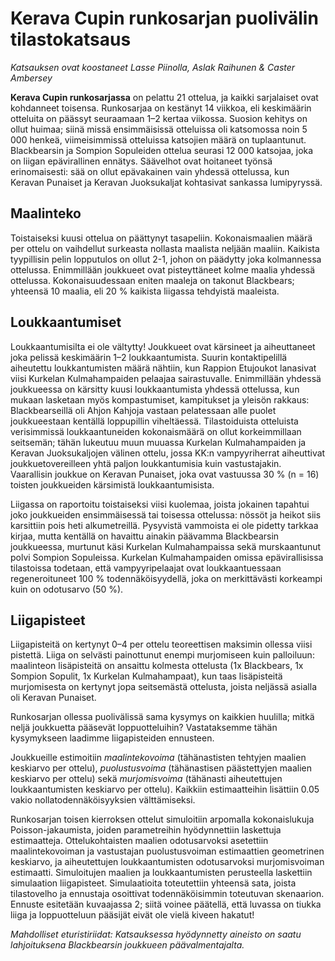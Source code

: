 # Kerava Cupin runkosarjan puolivälin tilastokatsaus
*Katsauksen ovat koostaneet Lasse Piinolla, Aslak Raihunen & Caster Ambersey*

**Kerava Cupin runkosarjassa** on pelattu 21 ottelua, ja kaikki sarjalaiset ovat kohdanneet toisensa. Runkosarjaa on kestänyt 14 viikkoa, eli keskimäärin otteluita on päässyt seuraamaan 1–2 kertaa viikossa. Suosion kehitys on ollut huimaa; siinä missä ensimmäisissä otteluissa oli katsomossa noin 5 000 henkeä, viimeisimmissä otteluissa katsojien määrä on tuplaantunut. Blackbearsin ja Sompion Sopuleiden ottelua seurasi 12 000 katsojaa, joka on liigan epävirallinen ennätys. Säävelhot ovat hoitaneet työnsä erinomaisesti: sää on ollut epävakainen vain yhdessä ottelussa, kun Keravan Punaiset ja Keravan Juoksukaljat kohtasivat sankassa lumipyryssä.

## Maalinteko

Toistaiseksi kuusi ottelua on päättynyt tasapeliin. Kokonaismaalien määrä per ottelu on vaihdellut surkeasta nollasta maalista neljään maaliin. Kaikista tyypillisin pelin lopputulos on ollut 2-1, johon on päädytty joka kolmannessa ottelussa. Enimmillään joukkueet ovat pisteyttäneet kolme maalia yhdessä ottelussa. Kokonaisuudessaan eniten maaleja on takonut Blackbears; yhteensä 10 maalia, eli 20 % kaikista liigassa tehdyistä maaleista.

## Loukkaantumiset

Loukkaantumisilta ei ole vältytty! Joukkueet ovat kärsineet ja aiheuttaneet joka pelissä keskimäärin 1–2 loukkaantumista. Suurin kontaktipelillä aiheutettu loukkantumisten määrä nähtiin, kun Rappion Etujoukot lanasivat viisi Kurkelan Kulmahampaiden pelaajaa sairastuvalle. Enimmillään yhdessä joukkueessa on kärsitty kuusi loukkaantumista yhdessä ottelussa, kun mukaan lasketaan myös kompastumiset, kampitukset ja yleisön rakkaus: Blackbearseillä oli Ahjon Kahjoja vastaan pelatessaan alle puolet joukkueestaan kentällä loppupillin viheltäessä. Tilastoiduista otteluista verisimmissä loukkaantuneiden kokonaismäärä on ollut korkeimmillaan seitsemän; tähän lukeutuu muun muuassa Kurkelan Kulmahampaiden ja Keravan Juoksukaljojen välinen ottelu, jossa KK:n vampyyriherrat aiheuttivat joukkuetovereilleen yhtä paljon loukkantumisia kuin vastustajakin. Vaarallisin joukkue on Keravan Punaiset, joka ovat vastuussa 30 % (n = 16) toisten joukkueiden kärsimistä loukkaantumisista.

Liigassa on raportoitu toistaiseksi viisi kuolemaa, joista jokainen tapahtui joko joukkueiden ensimmäisessä tai toisessa ottelussa: nössöt ja heikot siis karsittiin pois heti alkumetreillä. Pysyvistä vammoista ei ole pidetty tarkkaa kirjaa, mutta kentällä on havaittu ainakin päävamma Blackbearsin joukkueessa, murtunut käsi Kurkelan Kulmahampaissa sekä murskaantunut polvi Sompion Sopuleissa. Kurkelan Kulmahampaiden omissa epävirallisissa tilastoissa todetaan, että vampyyripelaajat ovat loukkaantuessaan regeneroituneet 100 % todennäköisyydellä, joka on merkittävästi korkeampi kuin on odotusarvo (50 %). 

## Liigapisteet

Liigapisteitä on kertynyt 0–4 per ottelu teoreettisen maksimin ollessa viisi pistettä. Liiga on selvästi painottunut enempi murjomiseen kuin palloiluun: maalinteon lisäpisteitä on ansaittu kolmesta ottelusta (1x Blackbears, 1x Sompion Sopulit, 1x Kurkelan Kulmahampaat), kun taas lisäpisteitä murjomisesta on kertynyt jopa seitsemästä ottelusta, joista neljässä asialla oli Keravan Punaiset. 

Runkosarjan ollessa puolivälissä sama kysymys on kaikkien huulilla; mitkä neljä joukkuetta pääsevät loppuotteluihin?  Vastataksemme tähän kysymykseen laadimme liigapisteiden ennusteen.

Joukkueille estimoitiin *maalintekovoima* (tähänastisten tehtyjen maalien keskiarvo per ottelu), *puolustusvoima* (tähänastisen päästettyjen maalien keskiarvo per ottelu) sekä *murjomisvoima* (tähänasti aiheutettujen loukkaantumisten keskiarvo per ottelu). Kaikkiin estimaatteihin lisättiin 0.05 vakio nollatodennäköisyyksien välttämiseksi.

Runkosarjan toisen kierroksen ottelut simuloitiin arpomalla kokonaislukuja Poisson-jakaumista, joiden parametreihin hyödynnettiin laskettuja estimaatteja. Ottelukohtaisten maalien odotusarvoksi asetettiin maalintekovoiman ja vastustajan puolustusvoiman estimaattien geometrinen keskiarvo, ja aiheutettujen loukkaantumisten odotusarvoksi murjomisvoiman estimaatti. Simuloitujen maalien ja loukkaantumisten perusteella laskettiin simulaation liigapisteet. Simulaatioita toteutettiin yhteensä sata, joista tilastovelho ja ennustaja osoittivat todennäköisimmin toteutuvan skenaarion. Ennuste esitetään kuvaajassa 2; siitä voinee päätellä, että luvassa on tiukka liiga ja loppuotteluun pääsijät eivät ole vielä kiveen hakatut!

*Mahdolliset eturistiriidat: Katsauksessa hyödynnetty aineisto on saatu lahjoituksena Blackbearsin joukkueen päävalmentajalta.*
